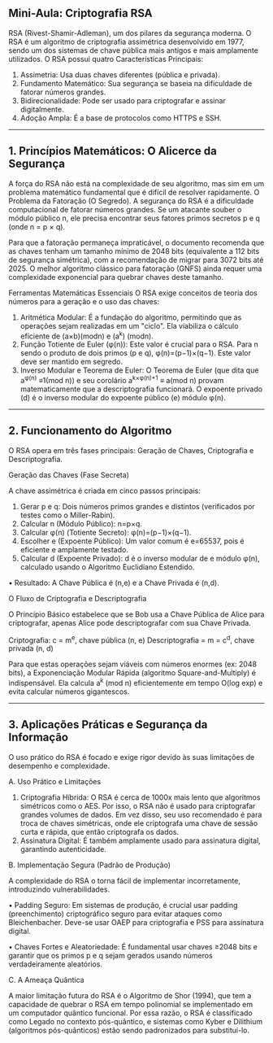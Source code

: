 ## Mini-Aula: Criptografia RSA
RSA (Rivest-Shamir-Adleman), um dos pilares da segurança moderna. O RSA é um algoritmo de criptografia assimétrica desenvolvido em 1977, sendo um dos sistemas de chave pública mais antigos e mais amplamente utilizados.
O RSA possui quatro Características Principais:
1. Assimetria: Usa duas chaves diferentes (pública e privada).
2. Fundamento Matemático: Sua segurança se baseia na dificuldade de fatorar números grandes.
3. Bidirecionalidade: Pode ser usado para criptografar e assinar digitalmente.
4. Adoção Ampla: É a base de protocolos como HTTPS e SSH.

--------------------------------------------------------------------------------
## 1. Princípios Matemáticos: O Alicerce da Segurança
A força do RSA não está na complexidade de seu algoritmo, mas sim em um problema matemático fundamental que é difícil de resolver rapidamente.
O Problema da Fatoração (O Segredo). A segurança do RSA é a dificuldade computacional de fatorar números grandes. Se um atacante souber o módulo público n, ele precisa encontrar seus fatores primos secretos p e q (onde n = p × q). 

Para que a fatoração permaneça impraticável, o documento recomenda que as chaves tenham um tamanho mínimo de 2048 bits (equivalente a 112 bits de segurança simétrica), com a recomendação de migrar para 3072 bits até 2025. O melhor algoritmo clássico para fatoração (GNFS) ainda requer uma complexidade exponencial para quebrar chaves deste tamanho.

Ferramentas Matemáticas Essenciais
O RSA exige conceitos de teoria dos números para a geração e o uso das chaves:
1. Aritmética Modular: É a fundação do algoritmo, permitindo que as operações sejam realizadas em um "ciclo". Ela viabiliza o cálculo eficiente de (a×b)(modn) e (a<sup>k</sup>) (modn).
2. Função Totiente de Euler (φ(n)): Este valor é crucial para o RSA. Para n sendo o produto de dois primos (p e q), φ(n)=(p−1)×(q−1). Este valor deve ser mantido em segredo.
3. Inverso Modular e Teorema de Euler: O Teorema de Euler (que dita que a<sup>φ(n)</sup> ≡1(mod n)) e seu corolário a<sup>k×φ(n)+1</sup> ≡ a(mod n) provam matematicamente que a descriptografia funcionará. O expoente privado (d) é o inverso modular do expoente público (e) módulo φ(n).

--------------------------------------------------------------------------------
## 2. Funcionamento do Algoritmo
O RSA opera em três fases principais: Geração de Chaves, Criptografia e Descriptografia.

Geração das Chaves (Fase Secreta)

A chave assimétrica é criada em cinco passos principais:

1. Gerar p e q: Dois números primos grandes e distintos (verificados por testes como o Miller-Rabin).
2. Calcular n (Módulo Público): n=p×q.
3. Calcular φ(n) (Totiente Secreto): φ(n)=(p−1)×(q−1).
4. Escolher e (Expoente Público): Um valor comum é e=65537, pois é eficiente e amplamente testado.
5. Calcular d (Expoente Privado): d é o inverso modular de e módulo φ(n), calculado usando o Algoritmo Euclidiano Estendido.

• Resultado: A Chave Pública é (n,e) e a Chave Privada é (n,d).

O Fluxo de Criptografia e Descriptografia

O Princípio Básico estabelece que se Bob usa a Chave Pública de Alice para criptografar, apenas Alice pode descriptografar com sua Chave Privada.

Criptografia: c = m<sup>e</sup>, chave pública (n, e)
Descriptografia = m = c<sup>d</sup>, chave privada (n, d)

Para que estas operações sejam viáveis com números enormes (ex: 2048 bits), a Exponenciação Modular Rápida (algoritmo Square-and-Multiply) é indispensável. Ela calcula a<sup>k</sup> (mod n) eficientemente em tempo O(log exp) e evita calcular números gigantescos.

--------------------------------------------------------------------------------
## 3. Aplicações Práticas e Segurança da Informação
O uso prático do RSA é focado e exige rigor devido às suas limitações de desempenho e complexidade.

A. Uso Prático e Limitações
1. Criptografia Híbrida: O RSA é cerca de 1000x mais lento que algoritmos simétricos como o AES. Por isso, o RSA não é usado para criptografar grandes volumes de dados. Em vez disso, seu uso recomendado é para troca de chaves simétricas, onde ele criptografa uma chave de sessão curta e rápida, que então criptografa os dados.
2. Assinatura Digital: É também amplamente usado para assinatura digital, garantindo autenticidade.

B. Implementação Segura (Padrão de Produção)

A complexidade do RSA o torna fácil de implementar incorretamente, introduzindo vulnerabilidades.

• Padding Seguro: Em sistemas de produção, é crucial usar padding (preenchimento) criptográfico seguro para evitar ataques como Bleichenbacher. Deve-se usar OAEP para criptografia e PSS para assinatura digital.

• Chaves Fortes e Aleatoriedade: É fundamental usar chaves ≥2048 bits e garantir que os primos p e q sejam gerados usando números verdadeiramente aleatórios.

C. A Ameaça Quântica

A maior limitação futura do RSA é o Algoritmo de Shor (1994), que tem a capacidade de quebrar o RSA em tempo polinomial se implementado em um computador quântico funcional. Por essa razão, o RSA é classificado como Legado no contexto pós-quântico, e sistemas como Kyber e Dilithium (algoritmos pós-quânticos) estão sendo padronizados para substituí-lo.
